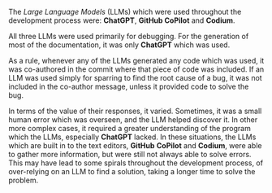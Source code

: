 <!-- State which LLM(s) were used during development of your project.
In case you were not using any, just state so.
In case you were using an LLM to support your development, briefly describe when and how it was applied.
Reflect in writing to which degree the responses of the LLM were helpful.
Discuss briefly if application of LLMs sped up your development or if the contrary was the case. -->


The *Large Language Models* (LLMs) which were used throughout the development process were: **ChatGPT**, **GitHub CoPilot** and **Codium**.


All three LLMs were used primarily for debugging. 
For the generation of most of the documentation, it was only **ChatGPT** which was used.

As a rule, whenever any of the LLMs generated any code which was used, it was co-authored in the commit where that piece of code was included.
If an LLM was used simply for sparring to find the root cause of a bug, it was not included in the co-author message, unless it provided code to solve the bug.

In terms of the value of their responses, it varied. Sometimes, it was a small human error which was overseen, and the LLM helped discover it.
In other more complex cases, it required a greater understanding of the program which the LLMs, especially **ChatGPT** lacked. In these situations, the LLMs which are built in to the text editors, **GitHub** **CoPilot** and **Codium**, were able to gather more information, but were still not always able to solve errors.
This may have lead to some spirals throughout the development process, of over-relying on an LLM to find a solution, taking a longer time to solve the problem.
